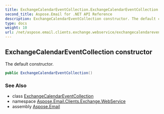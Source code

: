 ```yaml
---
title: ExchangeCalendarEventCollection.ExchangeCalendarEventCollection
second_title: Aspose.Email for .NET API Reference
description: ExchangeCalendarEventCollection constructor. The default constructor
type: docs
weight: 10
url: /net/aspose.email.clients.exchange.webservice/exchangecalendareventcollection/exchangecalendareventcollection/
---
```

## ExchangeCalendarEventCollection constructor

The default constructor.

```csharp
public ExchangeCalendarEventCollection()
```

### See Also

* class [ExchangeCalendarEventCollection](../)
* namespace [Aspose.Email.Clients.Exchange.WebService](../../exchangecalendareventcollection/)
* assembly [Aspose.Email](../../../)


